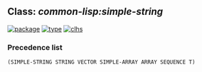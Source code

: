 ## Class: ***common-lisp:simple-string***
[![package](https://img.shields.io/badge/Package-COMMON--LISP-5f9ea0.svg?style=social&colorA=999999)](../) [![type](https://img.shields.io/badge/Type-Class-5f9ea0.svg?style=social&colorA=999999)](../#class) [![clhs](https://img.shields.io/badge/CLHS-SIMPLE--STRING-5f9ea0.svg?style=social&colorA=999999)](http://www.lispworks.com/documentation/HyperSpec/Body/t_smp_st.htm) 
### Precedence list
```
(SIMPLE-STRING STRING VECTOR SIMPLE-ARRAY ARRAY SEQUENCE T)
```
